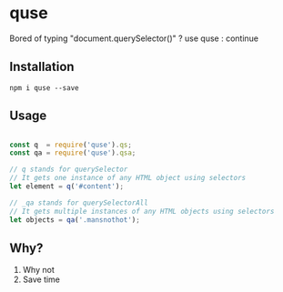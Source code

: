 # quse
Bored of typing "document.querySelector()" ? use quse : continue

## Installation

`npm i quse --save`

## Usage
```javascript

const q  = require('quse').qs;
const qa = require('quse').qsa;

// q stands for querySelector
// It gets one instance of any HTML object using selectors
let element = q('#content');

// _qa stands for querySelectorAll
// It gets multiple instances of any HTML objects using selectors
let objects = qa('.mansnothot');

```

## Why?

1) Why not
2) Save time
